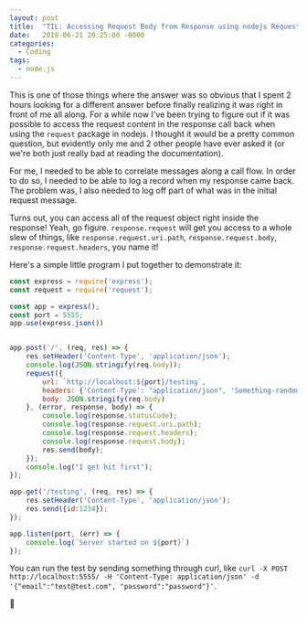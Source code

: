 ```yaml
---
layout: post
title:  "TIL: Accessing Request Body from Response using nodejs Request Package"
date:   2018-06-21 20:25:00 -0000
categories:
  - Coding
tags:
  - node.js
---
```

This is one of those things where the answer was so obvious that I spent 2 hours looking for a different answer before finally realizing it was right in front of me all along. For a while now I've been trying to figure out if it was possible to access the request content in the response call back when using the `request` package in nodejs. I thought it would be a pretty common question, but evidently only me and 2 other people have ever asked it (or we're both just really bad at reading the documentation).

For me, I needed to be able to correlate messages along a call flow. In order to do so, I needed to be able to log a record when my response came back. The problem was, I also needed to log off part of what was in the initial request message.

Turns out, you can access all of the request object right inside the response! Yeah, go figure. `response.request` will get you access to a whole slew of things, like `response.request.uri.path`, `response.request.body`, `response.request.headers`, you name it!

Here's a simple little program I put together to demonstrate it:

```js
const express = require('express');
const request = require('request');

const app = express();
const port = 5555;
app.use(express.json())


app.post('/', (req, res) => {
    res.setHeader('Content-Type', 'application/json');
    console.log(JSON.stringify(req.body));
    request({
        url: `http://localhost:${port}/testing`,
        headers: {'Content-Type': "application/json", 'Something-random': '123'},
        body: JSON.stringify(req.body)
    }, (error, response, body) => {
        console.log(response.statusCode);
        console.log(response.request.uri.path);
        console.log(response.request.headers);
        console.log(response.request.body);
        res.send(body);
    });
    console.log("I get hit first");
});

app.get('/testing', (req, res) => {
    res.setHeader('Content-Type', 'application/json');
    res.send({id:1234});
});

app.listen(port, (err) => {
    console.log(`Server started on ${port}`)
});
```

You can run the test by sending something through curl, like `curl -X POST http://localhost:5555/ -H 'Content-Type: application/json' -d '{"email":"test@test.com", "password":"password"}'`.

💚